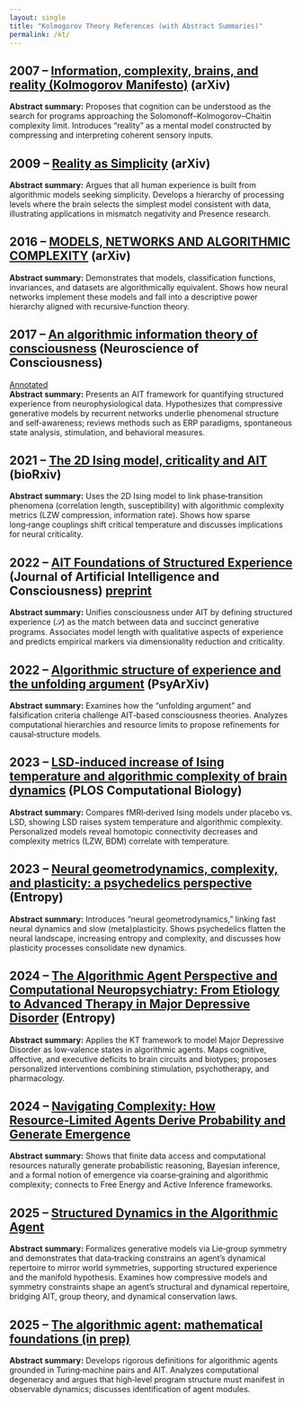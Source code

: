 ```yaml
---
layout: single
title: "Kolmogorov Theory References (with Abstract Summaries)"
permalink: /kt/
---
```



## 2007 – [Information, complexity, brains, and reality (Kolmogorov Manifesto)](https://arxiv.org/abs/0704.1147) (arXiv)  
**Abstract summary:** Proposes that cognition can be understood as the search for programs approaching the Solomonoff–Kolmogorov–Chaitin complexity limit.  Introduces “reality” as a mental model constructed by compressing and interpreting coherent sensory inputs.

## 2009 – [Reality as Simplicity](https://arxiv.org/abs/0903.1193) (arXiv)  
**Abstract summary:** Argues that all human experience is built from algorithmic models seeking simplicity.  Develops a hierarchy of processing levels where the brain selects the simplest model consistent with data, illustrating applications in mismatch negativity and Presence research.

## 2016 – [MODELS, NETWORKS AND ALGORITHMIC COMPLEXITY](https://arxiv.org/abs/1612.05627) (arXiv)  
**Abstract summary:** Demonstrates that models, classification functions, invariances, and datasets are algorithmically equivalent.  Shows how neural networks implement these models and fall into a descriptive power hierarchy aligned with recursive‑function theory.

## 2017 – [An algorithmic information theory of consciousness](https://academic.oup.com/nc/article/2017/1/nix019/4470874) (Neuroscience of Consciousness)  
[Annotated](https://oup.silverchair-cdn.com/oup/backfile/Content_public/Journal/nc/2017/1/10.1093_nc_nix019/3/nix019_supp.pdf)  
**Abstract summary:** Presents an AIT framework for quantifying structured experience from neurophysiological data.  Hypothesizes that compressive generative models by recurrent networks underlie phenomenal structure and self‑awareness; reviews methods such as ERP paradigms, spontaneous state analysis, stimulation, and behavioral measures.

## 2021 – [The 2D Ising model, criticality and AIT](https://www.biorxiv.org/content/10.1101/2021.10.21.465265v1) (bioRxiv)  
**Abstract summary:** Uses the 2D Ising model to link phase‑transition phenomena (correlation length, susceptibility) with algorithmic complexity metrics (LZW compression, information rate).  Shows how sparse long‑range couplings shift critical temperature and discusses implications for neural criticality.

## 2022 – [AIT Foundations of Structured Experience](https://www.worldscientific.com/doi/10.1142/S2705078522500047) (Journal of Artificial Intelligence and Consciousness)  [preprint](https://osf.io/preprints/psyarxiv/k3q6r_v1) 
**Abstract summary:** Unifies consciousness under AIT by defining structured experience (*𝒮*) as the match between data and succinct generative programs.  Associates model length with qualitative aspects of experience and predicts empirical markers via dimensionality reduction and criticality.

## 2022 – [Algorithmic structure of experience and the unfolding argument](https://osf.io/preprints/psyarxiv/7nbsw) (PsyArXiv)   
**Abstract summary:** Examines how the “unfolding argument” and falsification criteria challenge AIT‑based consciousness theories.  Analyzes computational hierarchies and resource limits to propose refinements for causal‑structure models.

## 2023 – [LSD‑induced increase of Ising temperature and algorithmic complexity of brain dynamics](https://journals.plos.org/ploscompbiol/article?id=10.1371/journal.pcbi.1010811) (PLOS Computational Biology)  
**Abstract summary:** Compares fMRI‑derived Ising models under placebo vs. LSD, showing LSD raises system temperature and algorithmic complexity.  Personalized models reveal homotopic connectivity decreases and complexity metrics (LZW, BDM) correlate with temperature.

## 2023 – [Neural geometrodynamics, complexity, and plasticity: a psychedelics perspective](https://www.mdpi.com/1099-4300/26/1/90) (Entropy)  
**Abstract summary:** Introduces “neural geometrodynamics,” linking fast neural dynamics and slow (meta)plasticity.  Shows psychedelics flatten the neural landscape, increasing entropy and complexity, and discusses how plasticity processes consolidate new dynamics.


## 2024 – [The Algorithmic Agent Perspective and Computational Neuropsychiatry: From Etiology to Advanced Therapy in Major Depressive Disorder](https://www.mdpi.com/1099-4300/26/11/953) (Entropy) 
**Abstract summary:** Applies the KT framework to model Major Depressive Disorder as low‑valence states in algorithmic agents.  Maps cognitive, affective, and executive deficits to brain circuits and biotypes; proposes personalized interventions combining stimulation, psychotherapy, and pharmacology.

## 2024 – [Navigating Complexity: How Resource‑Limited Agents Derive Probability and Generate Emergence](https://osf.io/3xy5d/)  
**Abstract summary:** Shows that finite data access and computational resources naturally generate probabilistic reasoning, Bayesian inference, and a formal notion of emergence via coarse‑graining and algorithmic complexity; connects to Free Energy and Active Inference frameworks.

## 2025 – [Structured Dynamics in the Algorithmic Agent](https://www.mdpi.com/1099-4300/27/1/90)  
**Abstract summary:** Formalizes generative models via Lie‑group symmetry and demonstrates that data‑tracking constrains an agent’s dynamical repertoire to mirror world symmetries, supporting structured experience and the manifold hypothesis. Examines how compressive models and symmetry constraints shape an agent’s structural and dynamical repertoire, bridging AIT, group theory, and dynamical conservation laws.

## 2025 – [The algorithmic agent: mathematical foundations (in prep)](https://www.overleaf.com/project/64e8ec470bc7c8920a8f36bf)  
**Abstract summary:** Develops rigorous definitions for algorithmic agents grounded in Turing‑machine pairs and AIT.  Analyzes computational degeneracy and argues that high‑level program structure must manifest in observable dynamics; discusses identification of agent modules.
